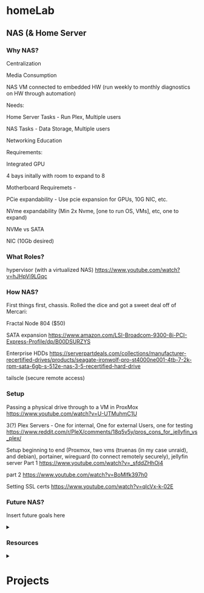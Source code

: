 # homeLab


## NAS (& Home Server

### Why NAS?

Centralization

Media Consumption

NAS VM connected to embedded HW (run weekly to monthly diagnostics on HW through automation)

Needs:

Home Server Tasks - Run Plex, Multiple users

NAS Tasks - Data Storage, Multiple users

Networking Education

Requirements:

Integrated GPU

4 bays initally with room to expand to 8

Motherboard Requiremets - 

PCie expandability - Use pcie expansion for GPUs, 10G NIC, etc.

NVme expandability (Min 2x Nvme, [one to run OS, VMs], etc, one to expand)

NVMe vs SATA


NIC (10Gb desired)


### What Roles?

hypervisor (with a virtualized NAS)
https://www.youtube.com/watch?v=hJHpVi9LGqc



### How NAS?

First things first, chassis. Rolled the dice and got a sweet deal off of Mercari:

Fractal Node 804 ($50)

SATA expansion
https://www.amazon.com/LSI-Broadcom-9300-8i-PCI-Express-Profile/dp/B00DSURZYS

Enterprise HDDs
https://serverpartdeals.com/collections/manufacturer-recertified-drives/products/seagate-ironwolf-pro-st4000ne001-4tb-7-2k-rpm-sata-6gb-s-512e-nas-3-5-recertified-hard-drive



tailscle (secure remote access)




### Setup

Passing a physical drive through to a VM in ProxMox
https://www.youtube.com/watch?v=U-UTMuhmC1U

3(?) Plex Servers - One for internal, One for external Users, one for testing
https://www.reddit.com/r/PleX/comments/18q5v5y/pros_cons_for_jellyfin_vs_plex/

Setup beginning to end (Proxmox, two vms (truenas (in my case unraid), and debian), portainer, wireguard (to connect remotely securely), jellyfin server Part 1
https://www.youtube.com/watch?v=_sfddZHhOj4

part 2
https://www.youtube.com/watch?v=BoMlfk397h0

Setting SSL certs
https://www.youtube.com/watch?v=qlcVx-k-02E




### Future NAS?

Insert future goals here

<details>
<summary> 
  
  ### Resources 

</summary>

linux distros
https://www.youtube.com/watch?v=E6Jyj6whge4&t=0s

proxmox vms and automating them
https://www.youtube.com/watch?v=1nf3WOEFq1Y&t=0s
https://www.youtube.com/watch?v=dvyeoDBUtsU&t=0s

https://www.youtube.com/@CraftComputing
Whole network ad-blocking, setting up plex, vpn gateway

technotim
https://www.youtube.com/watch?v=1lXSdg-8evA


jeffgeerling

selfhost the interent
https://www.youtube.com/watch?v=OC67FoXVRPE

starting journey
https://www.youtube.com/watch?v=3-Nm15utD3g

turing pi 2 for ML, clustering, etc
https://turingpi.com/product/turing-pi-2-5/

Best homeserver operating systems
https://www.youtube.com/watch?v=xWz_-gyv3j4
</details>

<details>
<summary>

  # Projects
</summary>

### Rpi5 NAS - The beginning

Although I am simulatenously building a larger NAS / Home Server - I still see value in working in more resource constrained environments. I think the rpi is the perfect introduction to this environment with respect to a home lab. I have used rpi's many times before and deployed simple python scripts on them and remoted in, but thats about it. I am not sure what this will turn out to be - but for now, my main goal would look something like a secondary storage. My first step on this path is spinning up the pi and putting pihole on it while I wait for the rest of my components to come in for the larger server. Once I get this up and running and get comfortable with the environment, I will see how and what this rpi can be repurposed to do. I envision it will have many lives and accomplish many tasks.

Specs:

- Raspberry Pi 5 4 GB
- Raspberry Pi SC1148 Active Cooler (Optional - it was cheap and i thought it would be fun to try one out)
- 2x ADATA ISSS31D 1TB SSD
- 2x ADP001 SATA to USB 3.0 Adapter

Notes: Install from network because I am too lazy to wipe one of my microSDs and i also want to keep those cards for my cameras for a trip coming up.



1. piHole Ad Blocker (with OS install over the network)

For my first basic project, I would like to install an rpi OS and get pihole up and running on my home network. Then some basic testing to see if it is working.

- Hooking up the components
  
  First, I removed the adhesive backing from the plastic cooler and installed it onto the pi. Then i plugged the fan connector into the 4 pin port labeled FAN (J12). Then I plugged in the sata to usb adapter and connected it to one of the ADATA drives.

- Apply Power and networking
  
  Now I connect power through USB-C to the pi and directly connect the pi to my network through a wired ethernet connection.

- Install pi OS over the network
  
Using the following guide https://www.tomshardware.com/reviews/raspberry-pi-headless-setup-how-to,6028.html I installed a pi OS over the network.

Install over network -> SSH (using Putty) -> Enable VPN -> VPN using Tiger VPN

***Some caveats here - you NEED to have the Rpi official 27W power suppy (5V @ 5A) or you will have trouble booting from USB (SSD.)





- 

  




2. NAS style 3D printed enclosure



  
</details>



